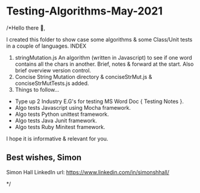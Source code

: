# Testing-Algorithms-May-2021
/*Hello there 👋,

I created this folder to show case some algorithms & some Class/Unit tests in a couple of languages.
INDEX
1. stringMutation.js An algorithm (written in Javascript) to see if one word contains all the chars in another. Brief, notes & forward at the start. Also brief overview version control.
2. Concise String Mutation directory & conciseStrMut.js & conciseStrMutTests.js added.
3. Things to follow...
- Type up 2 Industry E.G's for testing MS Word Doc { Testing Notes }.
- Algo tests Javascript using Mocha framework.
- Algo tests Python unittest framework.
- Algo tests Java Junit framework.
- Algo tests Ruby Minitest framework.

I hope it is informative & relevant for you.



Best wishes,
Simon
--
Simon Hall
LinkedIn url: https://www.linkedin.com/in/simonshhall/

*/
